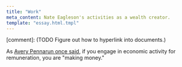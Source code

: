 ```yaml
---
title: "Work"
meta_content: Nate Eagleson's activities as a wealth creator.
template: "essay.html.tmpl"
---
```


[comment]: (TODO Figure out how to hyperlink into documents.)

As [Avery Pennarun once said](https://apenwarr.ca/log/?m=201105), if you engage
in economic activity for remuneration, you are "making money."
